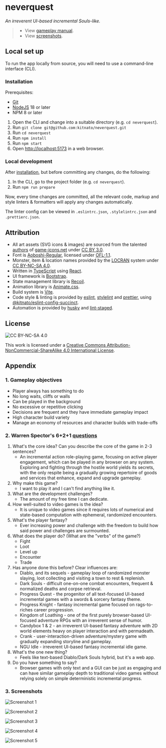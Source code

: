 # neverquest

_An irreverent UI-based incremental Souls-like._

> - View [gameplay manual](./source/data/manual.md).
> - View [screenshots](#3-screenshots).

## Local set up

To run the app locally from source, you will need to use a command-line interface (CLI).

### Installation

Prerequisites:

- [Git](https://git-scm.com/downloads)
- [NodeJS](https://nodejs.org/en) 18 or later
- NPM 8 or later

1. Open the CLI and change into a suitable directory (e.g. `cd neverquest`).
1. Run `git clone git@github.com:kitnato/neverquest.git`
1. Run `cd neverquest`
1. Run `npm install`
1. Run `npm start`
1. Open [http://localhost:5173](http://localhost:5173) in a web browser.

### Local development

After [installation](#installation), but before committing any changes, do the following:

1. In the CLI, go to the project folder (e.g. `cd neverquest`).
1. Run `npm run prepare`

Now, every time changes are committed, all the relevant code, markup and style linters & formatters will apply any changes automatically.

The linter config can be viewed in `.eslintrc.json`, `.stylelintrc.json` and `.prettierc.json`.

## Attribution

- All art assets (SVG icons & images) are sourced from the talented [authors](https://game-icons.net/about.html#authors) of [game-icons.net](https://game-icons.net) under [CC BY 3.0](https://creativecommons.org/licenses/by/3.0).
- Font is [Aoboshi-Regular](https://github.com/matsuba723/Aoboshi), licensed under [OFL-1.1](https://openfontlicense.org/open-font-license-official-text/).
- Monster, item & location names provided by the [LOCRAN](https://github.com/kitnato/locran) system under [CC BY-NC-SA 4.0](https://creativecommons.org/licenses/by-nc-sa/4.0).
- Written in [TypeScript](https://www.typescriptlang.org) using [React](https://react.dev/).
- UI framework is [Bootstrap](https://react-bootstrap.github.io).
- State management library is [Recoil](https://recoiljs.org).
- Animation library is [Animate.css](https://animate.style).
- Build system is [Vite](https://vitejs.dev).
- Code style & linting is provided by [eslint](https://eslint.org), [stylelint](https://stylelint.io) and [prettier](https://prettier.io), using [@kitnato/eslint-config-succinct](https://github.com/kitnato/eslint-config-succinct).
- Automation is provided by [husky](https://typicode.github.io/husky) and [lint-staged](https://www.npmjs.com/package/lint-staged).

## License

![CC BY-NC-SA 4.0](/public/by-nc-sa.eu.svg?raw=true)

This work is licensed under a [Creative Commons Attribution-NonCommercial-ShareAlike 4.0 International License](https://creativecommons.org/licenses/by-nc-sa/4.0).

## Appendix

### 1. Gameplay objectives

- Player always has something to do
- No long waits, cliffs or walls
- Can be played in the background
- No excessive or repetitive clicking
- Decisions are frequent and they have immediate gameplay impact
- High character build variety
- Manage an economy of resources and character builds with trade-offs

### 2. Warren Spector's 6+2+1 [questions](https://www.gamedeveloper.com/design/warren-spector-traces-i-deus-ex-i-s-development-back-to-a-game-of-d-d)

1. What's the core idea? Can you describe the core of the game in 2-3 sentences?
   - An incremental action role-playing game, focusing on active player engagement, which can be played in any browser on any system. Exploring and fighting through the hostile world yields its secrets, with the only respite being a gradually growing repertoire of goods and services that enhance, expand and upgrade gameplay.
1. Why make this game?
   - I want to play it and I can't find anything like it.
1. What are the development challenges?
   - The amount of my free time I can dedicate.
1. How well-suited to video games is the idea?
   - It is unique to video games since it requires lots of numerical and state-based computation with ephemeral, randomized encounters.
1. What's the player fantasy?
   - Ever increasing power and challenge with the freedom to build how said power and challenges are surmounted.
1. What does the player do? (What are the "verbs" of the game?)
   - Fight
   - Loot
   - Level up
   - Encounter
   - Trade
1. Has anyone done this before?
   Clear influences are:
   - Diablo, and its sequels - gameplay loop of randomized monster slaying, loot collecting and visiting a town to rest & replenish.
   - Dark Souls - difficult one-on-one combat encounters, frequent & normalized deaths and corpse retrieval.
   - Progress Quest - the progenitor of all text-focused UI-based incremental games with a swords & sorcery fantasy theme.
   - Progress Knight - fantasy incremental game focused on rags-to-riches career progression.
   - Kingdom of Loathing - one of the first purely browser-based UI-focused adventure RPGs with an irreverent sense of humor.
   - Candybox 1 & 2 - an irreverent UI-based fantasy adventure with 2D world elements heavy on player interaction and with permadeath.
   - Crank - user-interaction-driven adventure/mystery game with gradually expanding storyline and gameplay.
   - NGU Idle - irreverent UI-based fantasy incremental idle game.
1. What's the one new thing?
   - Feels like text-based Diablo/Dark Souls hybrid, but it's a web app.
1. Do you have something to say?
   - Browser games with only text and a GUI can be just as engaging and can have similar gameplay depth to traditional video games without relying solely on simple deterministic incremental progress.

### 3. Screenshots

![Screenshot 1](./public/nq-screenshot-1.png "neverquest screenshot start")

![Screenshot 2](./public/nq-screenshot-2.png "neverquest screenshot caravan")

![Screenshot 3](./public/nq-screenshot-3.png "neverquest screenshot ranged")

![Screenshot 4](./public/nq-screenshot-4.png "neverquest screenshot melee")

![Screenshot 5](./public/nq-screenshot-5.png "neverquest screenshot quests")
